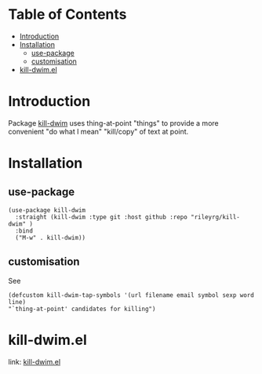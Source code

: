 
# Table of Contents

-   [Introduction](#org6075e99)
-   [Installation](#org1b9eb39)
    -   [use-package](#org26ef13e)
    -   [customisation](#org114258d)
-   [kill-dwim.el](#org591f763)



<a id="org6075e99"></a>

# Introduction

Package  [kill-dwim](./rgr-kill-dwim.el) uses thing-at-point "things" to provide a more convenient "do what I mean" "kill/copy" of text at point.


<a id="org1b9eb39"></a>

# Installation


<a id="org26ef13e"></a>

## use-package

    (use-package kill-dwim
      :straight (kill-dwim :type git :host github :repo "rileyrg/kill-dwim" )
      :bind
      ("M-w" . kill-dwim))


<a id="org114258d"></a>

## customisation

See

    (defcustom kill-dwim-tap-symbols '(url filename email symbol sexp word line)
    "`thing-at-point' candidates for killing")


<a id="org591f763"></a>

# kill-dwim.el

link: [kill-dwim.el](rgr-kill-dwim.el)

